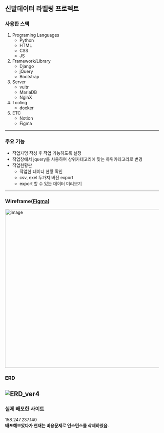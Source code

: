 ## 신발데이터 라벨링 프로젝트
### 사용한 스택
1. Programing Languages
    + Python
    + HTML
    + CSS
    + JS
2. Framework/Library
    + Django
    + jQuery
    + Bootstrap
3. Server
    + vultr
    + MariaDB
    + NginX
4. Tooling
    + docker
5. ETC
    + Notion
    + Figma
---
### 주요 기능
+ 작업자명 작성 후 작업 가능하도록 설정
+ 작업창에서 jquery를 사용하여 상위카테고리에 맞는 하위카테고리로 변경
+ 작업현황판
  + 작업한 데이터 현황 확인
  + csv, exel 두가지 버전 export
  + export 할 수 있는 데이터 미리보기
---
### Wireframe([Figma](https://www.figma.com/file/5ywHOKYkDcVTtufivtEO4j/%EC%88%98%EC%A0%95_06.02?node-id=0%3A1))
<img width="519" alt="image" src="https://user-images.githubusercontent.com/90057208/176396283-44bbff5e-09e6-44da-aa6a-0295d438e3b6.png">

### ERD
![ERD_ver4](https://user-images.githubusercontent.com/90057208/176393466-a7d5d905-7d7f-4b37-93d6-dccf50675590.png)
---
### 실제 배포한 사이트
158.247.237.140    
**배포해보았다가 현재는 비용문제로 인스턴스를 삭제하였음.**
